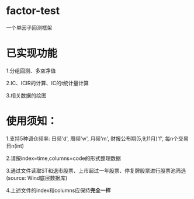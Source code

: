 # factor-test
一个单因子回测框架

# 已实现功能
1.分组回测、多空净值

2.IC、ICIR的计算、IC的t统计量计算

3.相关数据的绘图

# 使用须知：
1.支持5种调仓频率: 日频'd', 周频'w', 月频'm', 财报公布期(5,9,11月)'f', 每n个交易日n(int)

2.请按index=time,columns=code的形式整理数据

3.通过文件读取ST和退市股票、上市超过一年股票、停复牌股票进行股票池筛选(source: Wind底层数据库)

4.上述文件的index和columns应保持**完全一样**
